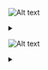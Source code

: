 ![Alt text](https://g.gravizo.com/source/svg/c1?https%3A%2F%2Fraw.githubusercontent.com%2FGreyWayfarer%2FNewRep%2Fmaster%2FREADME.md)
<details> 
<summary></summary>
c1
  digraph G {
    S -> B [label="space"];
    END -> A [label="A-Z, a-z, 0-9"];
    END -> B [label="space"];
    B -> A [label="A-Z, a-z, 0-9"]; 
    A -> S [label="A-Z, a-z, _"];
    A -> A [label="A-Z, a-z, 0-9"];
  }
c1
</details>

![Alt text](https://g.gravizo.com/source/svg/c2?https%3A%2F%2Fraw.githubusercontent.com%2FGreyWayfarer%2FNewRep%2Fmaster%2FREADME.md)
<details> 
<summary></summary>
c2
  digraph S {
    S -> H [label="space"];
    END -> S [label="0-9"];
    A -> S [label="1-9"];
    B -> S [label="0, 1-9"];
    END -> A [label="0-9"];
    END -> C [label="0-9"];
    END -> E [label="-[1-9], 1-9"];
    END -> F [label="0-9"];
    END -> G [label="F, f, L, l"];
    END -> H [label="space"];
    A -> A [label="0-9"];
    B -> A [label="0-9"];
    C -> B [label="."];
    C -> C [label="0-9"];
    D -> B [label="."];
    D -> C [label="0-9"];
    E -> D [label="e, E"];
    F -> E [label="-[1-9], 1-9"];
    G -> E [label="-[1-9], 1-9"];
    G -> F [label="0-9"];
    F -> F [label="0-9"];
    H -> G [label="F, f, L, l"];
  }
c2
</details>
